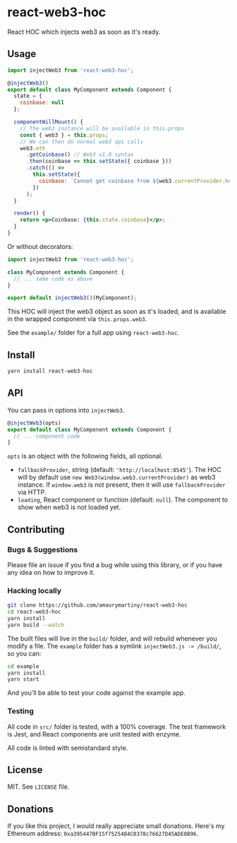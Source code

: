 # react-web3-hoc

React HOC which injects web3 as soon as it's ready.

## Usage

```jsx
import injectWeb3 from 'react-web3-hoc';

@injectWeb3()
export default class MyComponent extends Component {
  state = {
    coinbase: null
  };

  componentWillMount() {
    // The web3 instance will be available in this.props
    const { web3 } = this.props;
    // We can then do normal web3 api calls
    web3.eth
      .getCoinbase() // Web3 v1.0 syntax
      .then(coinbase => this.setState({ coinbase }))
      .catch(() =>
        this.setState({
          coinbase: `Cannot get coinbase from ${web3.currentProvider.host}`
        })
      );
  }

  render() {
    return <p>Coinbase: {this.state.coinbase}</p>;
  }
}
```

Or without decorators:

```jsx
import injectWeb3 from 'react-web3-hoc';

class MyComponent extends Component {
  // ... same code as above
}

export default injectWeb3()(MyComponent);
```

This HOC will inject the web3 object as soon as it's loaded, and is available in the wrapped component via `this.props.web3`.

See the `example/` folder for a full app using `react-web3-hoc`.

## Install

```sh
yarn install react-web3-hoc
```

## API

You can pass in options into `injectWeb3`.

```jsx
@injectWeb3(opts)
export default class MyComponent extends Component {
  // ... component code
}
```

`opts` is an object with the following fields, all optional.

* `fallbackProvider`, string (default: `'http://localhost:8545'`). The HOC will by default use `new Web3(window.web3.currentProvider)` as web3 instance. If `window.web3` is not present, then it will use `fallbackProvider` via HTTP.
* `loading`, React component or function (default: `null`). The component to show when web3 is not loaded yet.

## Contributing

### Bugs & Suggestions

Please file an issue if you find a bug while using this library, or if you have any idea on how to improve it.

### Hacking locally

```sh
git clone https://github.com/amaurymartiny/react-web3-hoc
cd react-web3-hoc
yarn install
yarn build --watch
```

The built files will live in the `build/` folder, and will rebuild whenever you modify a file. The `example` folder has a symlink `injectWeb3.js -> /build/`, so you can:

```sh
cd example
yarn install
yarn start
```

And you'll be able to test your code against the example app.

### Testing

All code in `src/` folder is tested, with a 100% coverage. The test framework is Jest, and React components are unit tested with enzyme.

All code is linted with semistandard style.

## License

MIT. See `LICENSE` file.

## Donations

If you like this project, I would really appreciate small donations. Here's my Ethereum address: `0xa395447BF15f7525484C0378c76627D45ADE0B96`.
